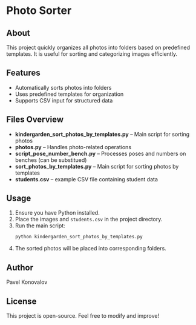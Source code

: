 # Photo Sorter

## About
This project quickly organizes all photos into folders based on predefined templates. It is useful for sorting and categorizing images efficiently.

## Features
- Automatically sorts photos into folders
- Uses predefined templates for organization
- Supports CSV input for structured data

## Files Overview
- **kindergarden_sort_photos_by_templates.py** – Main script for sorting photos
- **photos.py** – Handles photo-related operations
- **script_pose_number_bench.py** – Processes poses and numbers on benches (can be substitued)
- **sort_photos_by_templates.py** – Main script for sorting photos by templates
- **students.csv** – example CSV file containing student data

## Usage
1. Ensure you have Python installed.
2. Place the images and `students.csv` in the project directory.
3. Run the main script:
   ```sh
   python kindergarden_sort_photos_by_templates.py
   ```
4. The sorted photos will be placed into corresponding folders.

## Author
Pavel Konovalov

## License
This project is open-source. Feel free to modify and improve!

